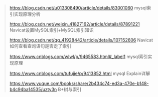 >https://blog.csdn.net/u013308490/article/details/83001060    mysql索引实现原理分析
>
>https://blog.csdn.net/weixin_41827162/article/details/87891221   Navicat设置MySQL索引+MySQL索引知识
>
>https://blog.csdn.net/qq_41928442/article/details/107152606   Navicat 如何查看查询语句是否走了索引
>
>https://www.cnblogs.com/wlwl/p/9465583.html#_label1     mysql索引实现原理
>
>https://www.cnblogs.com/tufujie/p/9413852.html   mysql  Explain详解  
>
>https://www.yuque.com/books/share/2b434c74-ed3a-470e-b148-b4c94ba14535/uzty3n   B+树与索引



